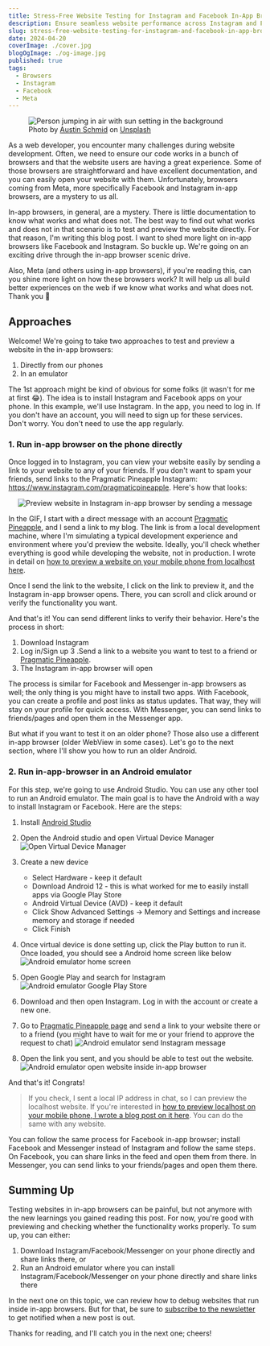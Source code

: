 ```yaml
---
title: Stress-Free Website Testing for Instagram and Facebook In-App Browsers
description: Ensure seamless website performance across Instagram and Facebook in-app browsers with these practical testing tips.
slug: stress-free-website-testing-for-instagram-and-facebook-in-app-browsers
date: 2024-04-20
coverImage: ./cover.jpg
blogOgImage: ./og-image.jpg
published: true
tags:
  - Browsers
  - Instagram
  - Facebook
  - Meta
---
```


<figure>
<img alt="Person jumping in air with sun setting in the background" src="./cover.jpg" />
<figcaption class="photo-caption">
Photo by <a href="https://unsplash.com/@schmidy?utm_content=creditCopyText&utm_medium=referral&utm_source=unsplash">Austin Schmid</a> on <a href="https://unsplash.com/photos/silhouette-of-person-jumping-during-dawn-hRdVSYpffas?utm_content=creditCopyText&utm_medium=referral&utm_source=unsplash">Unsplash</a>
</figcaption>
</figure>

As a web developer, you encounter many challenges during website development. Often, we need to ensure our code works in a bunch of browsers and that the website users are having a great experience. Some of those browsers are straightforward and have excellent documentation, and you can easily open your website with them. Unfortunately, browsers coming from Meta, more specifically Facebook and Instagram in-app browsers, are a mystery to us all.

In-app browsers, in general, are a mystery. There is little documentation to know what works and what does not. The best way to find out what works and does not in that scenario is to test and preview the website directly. For that reason, I'm writing this blog post. I want to shed more light on in-app browsers like Facebook and Instagram. So buckle up. We're going on an exciting drive through the in-app browser scenic drive.

Also, Meta (and others using in-app browsers), if you're reading this, can you shine more light on how these browsers work? It will help us all build better experiences on the web if we know what works and what does not. Thank you 🥰

## Approaches

Welcome! We're going to take two approaches to test and preview a website in the in-app browsers:

1. Directly from our phones
2. In an emulator

The 1st approach might be kind of obvious for some folks (it wasn't for me at first 😂). The idea is to install Instagram and Facebook apps on your phone. In this example, we'll use Instagram. In the app, you need to log in. If you don't have an account, you will need to sign up for these services. Don't worry. You don't need to use the app regularly.

### 1. Run in-app browser on the phone directly

Once logged in to Instagram, you can view your website easily by sending a link to your website to any of your friends. If you don't want to spam your friends, send links to the Pragmatic Pineapple Instagram: https://www.instagram.com/pragmaticpineapple. Here's how that looks:

<div align="center">
<img alt="Preview website in Instagram in-app browser by sending a message" src="preview-website-instagram-in-app-browser.gif" />
</div>

In the GIF, I start with a direct message with an account [Pragmatic Pineapple](https://www.instagram.com/pragmaticpineapple), and I send a link to my blog. The link is from a local development machine, where I'm simulating a typical development experience and environment where you'd preview the website. Ideally, you'll check whether everything is good while developing the website, not in production. I wrote in detail on [how to preview a website on your mobile phone from localhost here](https://pragmaticpineapple.com/how-to-preview-localhost-website-on-mobile-phone/).

Once I send the link to the website, I click on the link to preview it, and the Instagram in-app browser opens. There, you can scroll and click around or verify the functionality you want.

And that's it! You can send different links to verify their behavior. Here's the process in short:

1. Download Instagram
2. Log in/Sign up
   3 .Send a link to a website you want to test to a friend or [Pragmatic Pineapple](https://www.instagram.com/pragmaticpineapple).
3. The Instagram in-app browser will open

The process is similar for Facebook and Messenger in-app browsers as well; the only thing is you might have to install two apps. With Facebook, you can create a profile and post links as status updates. That way, they will stay on your profile for quick access. With Messenger, you can send links to friends/pages and open them in the Messenger app.

But what if you want to test it on an older phone? Those also use a different in-app browser (older WebView in some cases). Let's go to the next section, where I'll show you how to run an older Android.

### 2. Run in-app-browser in an Android emulator

For this step, we're going to use Android Studio. You can use any other tool to run an Android emulator. The main goal is to have the Android with a way to install Instagram or Facebook. Here are the steps:

1. Install [Android Studio](https://developer.android.com/studio)
2. Open the Android studio and open Virtual Device Manager
   ![Open Virtual Device Manager](./android-emulator-open-virtual-device-manager.png)

3. Create a new device

   - Select Hardware - keep it default
   - Download Android 12 - this is what worked for me to easily install apps via Google Play Store
   - Android Virtual Device (AVD) - keep it default
   - Click Show Advanced Settings → Memory and Settings and increase memory and storage if needed
   - Click Finish

4. Once virtual device is done setting up, click the Play button to run it. Once loaded, you should see a Android home screen like below
   ![Android emulator home screen](./android-emulator-home-screen.png)

5. Open Google Play and search for Instagram
   ![Android emulator Google Play Store](./android-emulator-google-play-store.png)

6. Download and then open Instagram. Log in with the account or create a new one.
7. Go to [Pragmatic Pineapple page](https://www.instagram.com/pragmaticpineapple) and send a link to your website there or to a friend (you might have to wait for me or your friend to approve the request to chat)
   ![Android emulator send Instagram message](./android-emulator-send-instagram-message.png)

8. Open the link you sent, and you should be able to test out the website.
   ![Android emulator open website inside in-app browser](./android-emulator-open-website-in-app-browser.png)

And that's it! Congrats!

> If you check, I sent a local IP address in chat, so I can preview the localhost website. If you're interested in [how to preview localhost on your mobile phone, I wrote a blog post on it here](https://pragmaticpineapple.com/how-to-preview-localhost-website-on-mobile-phone/). You can do the same with any website.

You can follow the same process for Facebook in-app browser; install Facebook and Messenger instead of Instagram and follow the same steps. On Facebook, you can share links in the feed and open them from there. In Messenger, you can send links to your friends/pages and open them there.

## Summing Up

Testing websites in in-app browsers can be painful, but not anymore with the new learnings you gained reading this post. For now, you're good with previewing and checking whether the functionality works properly. To sum up, you can either:

1. Download Instagram/Facebook/Messenger on your phone directly and share links there, or
2. Run an Android emulator where you can install Instagram/Facebook/Messenger on your phone directly and share links there

In the next one on this topic, we can review how to debug websites that run inside in-app browsers. But for that, be sure to [subscribe to the newsletter](/newsletter) to get notified when a new post is out.

Thanks for reading, and I'll catch you in the next one; cheers!
